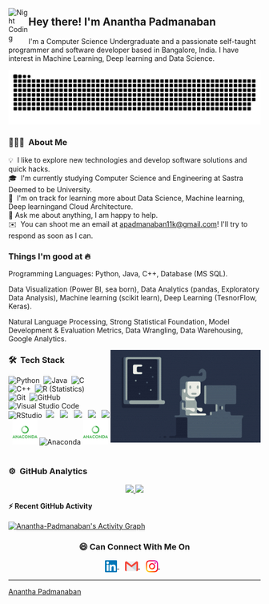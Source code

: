 
<img alt="Night Coding" src="./assets/Hand%20Wave.gif" width='40' align="left"/><h2>Hey there! I'm Anantha Padmanaban</h2>
I'm a Computer Science Undergraduate  and a passionate self-taught programmer and software developer  based in Bangalore, India. I have interest in Machine Learning, Deep learning and Data Science.
<div align="center">
  <a href="https://1999azzar.github.io/1999AZZAR/">
  <img  src="https://github.com/1999AZZAR/1999AZZAR/blob/main/resources/img/grid-snake.svg"
       alt="snake" /></a>
</div>


<!-- ## 👋 &nbsp;Hey there! I'm Anantha Padmanaban -->

### 👨🏻‍💻 &nbsp;About Me

💡 &nbsp;I like to explore new technologies and develop software solutions and quick hacks.\
🎓 &nbsp;I'm currently studying Computer Science and Engineering at Sastra Deemed to be University.\
🌱 &nbsp;I'm on track for learning more about Data Science, Machine learning, Deep learningand Cloud Architecture.\
💬 Ask me about anything, I am happy to help.\
✉️ &nbsp;You can shoot me an email at apadmanaban11k@gmail.com! I'll try to respond as soon as I can. 

### Things I'm good at 🔥
Programming Languages: Python, Java, C++, Database (MS SQL).

Data Visualization (Power BI, sea born), Data Analytics (pandas, Exploratory Data Analysis), Machine learning (scikit learn), Deep Learning (TesnorFlow, Keras). 

Natural Language Processing, Strong Statistical Foundation, Model Development & Evaluation Metrics, Data Wrangling, Data Warehousing, Google Analytics.

<img alt="Night Coding" src="https://raw.githubusercontent.com/AVS1508/AVS1508/master/assets/Night-Coding.gif" align="right"/>

### 🛠 &nbsp;Tech Stack

![Python](https://img.shields.io/badge/-Python-05122A?style=flat&logo=python)&nbsp;
![Java](https://img.shields.io/badge/-Java-05122A?style=flat&logo=Java&logoColor=FFA518)&nbsp;
![C](https://img.shields.io/badge/-C-05122A?style=flat&logo=C&logoColor=A8B9CC)&nbsp;
![C++](https://img.shields.io/badge/-C++-05122A?style=flat&logo=C%2B%2B&logoColor=00599C)&nbsp;
![R (Statistics)](https://img.shields.io/badge/-R-05122A?style=flat&logo=R&logoColor=276DC3)\
![Git](https://img.shields.io/badge/-Git-05122A?style=flat&logo=git)&nbsp;
![GitHub](https://img.shields.io/badge/-GitHub-05122A?style=flat&logo=github)&nbsp;
![Visual Studio Code](https://img.shields.io/badge/-Visual%20Studio%20Code-05122A?style=flat&logo=visual-studio-code&logoColor=007ACC)&nbsp;
![RStudio](https://img.shields.io/badge/-RStudio-05122A?style=flat&logo=rstudio)&nbsp;
<img src="https://img.shields.io/badge/Java-ED8B00?style=for-the-badge&logo=java&logoColor=white" height="25">
&nbsp;
  <img src="?style=for-the-badge&logo=mysql&logoColor=white" height="25">
&nbsp;
    <img src="https://img.shields.io/badge/conda-342B029.svg?&style=for-the-badge&logo=anaconda&logoColor=white" height="25">
&nbsp;
    <img src="https://img.shields.io/badge/pycharm-143?style=for-the-badge&logo=pycharm&logoColor=black&color=black&labelColor=green" height="25">
&nbsp;
  <img src="https://img.shields.io/badge/sublime_text-%23575757.svg?&style=for-the-badge&logo=sublime-text&logoColor=important" height="25">
&nbsp;
<img src="https://github.com/devicons/devicon/blob/master/icons/anaconda/anaconda-original-wordmark.svg" alt="Anaconda" width="50" height="50"/>
<img src="https://img.shields.io/badge/MySQL-00000F" alt="Anaconda" width="50" height="50"/>
 <img src="https://github.com/devicons/devicon/blob/master/icons/anaconda/anaconda-original-wordmark.svg?style=for-the-badge&logo=pycharm&logoColor=black&color=black&labelColor=green" height="50">
&nbsp;
### ⚙️ &nbsp;GitHub Analytics

<p align="center">
<a href="https://github.com/AVS1508">
  <img height="180em" src="https://github-readme-stats-eight-theta.vercel.app/api?username=Anantha-Padmanaban&show_icons=true&theme=algolia&include_all_commits=true&count_private=true"/>
  <img height="180em" src="https://github-readme-stats-eight-theta.vercel.app/api/top-langs/?username=Anantha-Padmanaban&layout=compact&langs_count=8&theme=algolia"/>
</a>
</p>





<summary><b>⚡ Recent GitHub Activity</b></summary>
  <br/>
   <a href="https://github.com/Anantha-Padmanaban
"><img alt="Anantha-Padmanaban's Activity Graph" src="https://activity-graph.herokuapp.com/graph?username=Anantha-Padmanaban&custom_title=Anantha-Padmanaban's%20Contribution%20Graph&theme=react-dark" /></a>
  <br/>

 <div align="center">
  <h3><b>😄 Can Connect With Me On</b></h3>
  </div>
<p align="center">
<a href="https://www.linkedin.com/in/anantha-padmanaban-k-bb1633229/" target="_blank">
  <img align="center" alt="Anantha Padmanaban | Linkedin" width="24px" src="https://github.com/SatYu26/SatYu26/blob/master/Assets/Linkedin.svg" />
</a> &nbsp;&nbsp;
  <a href="mailto:apadmanaban@gmail.com" >
  <img align="center" alt="Anantha Padmanaban | Gmail" width="26px" src="https://github.com/SatYu26/SatYu26/blob/master/Assets/Gmail.svg" />
</a> &nbsp;&nbsp;
<a href="https://www.instagram.com/pawan_1100_/" target="_blank">
  <img align="center" alt="Anantha Padmanaban | Instagram" width="24px" src="https://github.com/SatYu26/SatYu26/blob/master/Assets/Instagram.svg" />
</a> &nbsp;&nbsp;


-----
[Anantha Padmanaban](https://github.com/Anantha-Padmanaban)
